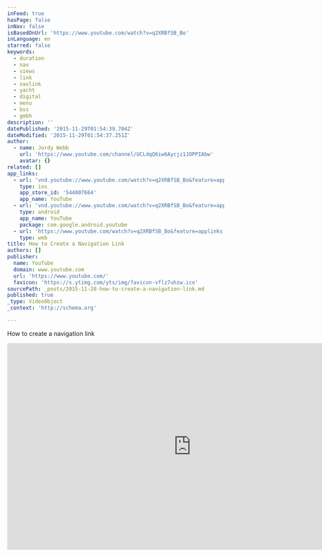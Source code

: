 ```yaml
---
inFeed: true
hasPage: false
inNav: false
isBasedOnUrl: 'https://www.youtube.com/watch?v=q2XRBfSB_Bo'
inLanguage: en
starred: false
keywords:
  - duration
  - nav
  - views
  - link
  - navlink
  - yacht
  - digital
  - menu
  - bss
  - gmbh
description: ''
datePublished: '2015-11-29T01:54:39.704Z'
dateModified: '2015-11-29T01:54:37.251Z'
author:
  - name: Jordy Webb
    url: 'https://www.youtube.com/channel/UCLdqQ6iw6Aycjz1JOPPIAbw'
    avatar: {}
related: []
app_links:
  - url: 'vnd.youtube://www.youtube.com/watch?v=q2XRBfSB_Bo&feature=applinks'
    type: ios
    app_store_id: '544007664'
    app_name: YouTube
  - url: 'vnd.youtube://www.youtube.com/watch?v=q2XRBfSB_Bo&feature=applinks'
    type: android
    app_name: YouTube
    package: com.google.android.youtube
  - url: 'https://www.youtube.com/watch?v=q2XRBfSB_Bo&feature=applinks'
    type: web
title: How to Create a Navigation Link
authors: []
publisher:
  name: YouTube
  domain: www.youtube.com
  url: 'https://www.youtube.com/'
  favicon: 'https://s.ytimg.com/yts/img/favicon-vflz7uhzw.ico'
sourcePath: _posts/2015-11-28-how-to-create-a-navigation-link.md
published: true
_type: VideoObject
_context: 'http://schema.org'

---
```

How to create a navigation link

<iframe src="https://cdn.embedly.com/widgets/media.html?src=https%3A%2F%2Fwww.youtube.com%2Fembed%2Fq2XRBfSB_Bo%3Ffeature%3Doembed&amp;url=https%3A%2F%2Fwww.youtube.com%2Fwatch%3Fv%3Dq2XRBfSB_Bo&amp;image=https%3A%2F%2Fi.ytimg.com%2Fvi%2Fq2XRBfSB_Bo%2Fhqdefault.jpg&amp;key=b7d04c9b404c499eba89ee7072e1c4f7&amp;type=text%2Fhtml&amp;schema=youtube" width="854" height="480" scrolling="no" frameborder="0" allowfullscreen="allowfullscreen" style=""></iframe>